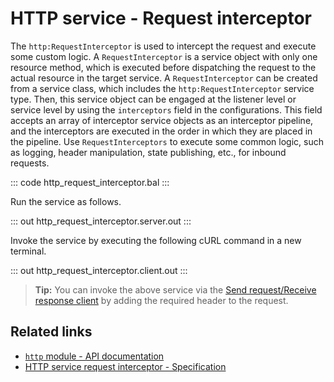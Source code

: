 # HTTP service - Request interceptor

The `http:RequestInterceptor` is used to intercept the request and execute some custom logic. A `RequestInterceptor` is a service object with only one resource method, which is executed before dispatching the request to the actual resource in the target service. A `RequestInterceptor` can be created from a service class, which includes the `http:RequestInterceptor` service type. Then, this service object can be engaged at the listener level or service level by using the `interceptors` field in the configurations. This field accepts an array of interceptor service objects as an interceptor pipeline, and the interceptors are executed in the order in which they are placed in the pipeline. Use `RequestInterceptors` to execute some common logic, such as logging, header manipulation, state publishing, etc., for inbound requests.

::: code http_request_interceptor.bal :::

Run the service as follows.

::: out http_request_interceptor.server.out :::

Invoke the service by executing the following cURL command in a new terminal.

::: out http_request_interceptor.client.out :::

>**Tip:** You can invoke the above service via the [Send request/Receive response client](/learn/by-example/http-client-send-request-receive-response/) by adding the required header to the request.

## Related links
- [`http` module - API documentation](https://lib.ballerina.io/ballerina/http/latest/)
- [HTTP service request interceptor - Specification](/spec/http/#811-request-interceptor)
